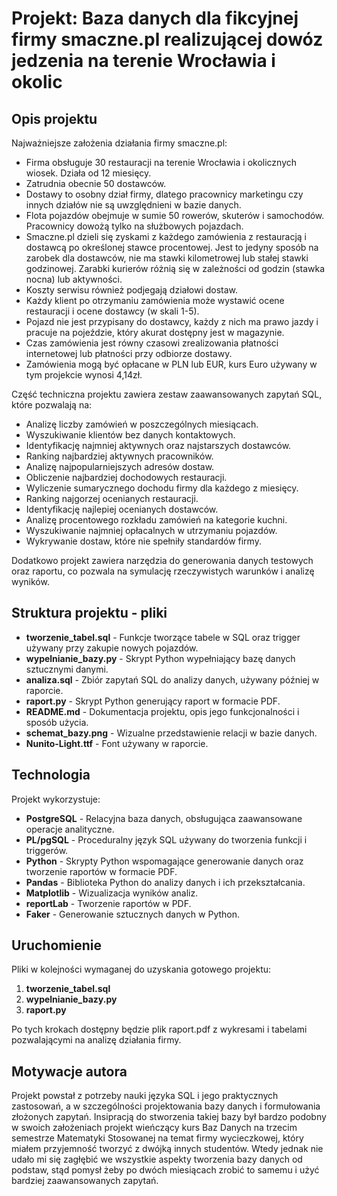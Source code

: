# Projekt: Baza danych dla fikcyjnej firmy smaczne.pl realizującej dowóz jedzenia na terenie Wrocławia i okolic

## Opis projektu

Najważniejsze założenia działania firmy smaczne.pl:
- Firma obsługuje 30 restauracji na terenie Wrocławia i okolicznych wiosek. Działa od 12 miesięcy.
- Zatrudnia obecnie 50 dostawców.
- Dostawy to osobny dział firmy, dlatego pracownicy marketingu czy innych działów nie są uwzględnieni w bazie danych.
- Flota pojazdów obejmuje w sumie 50 rowerów, skuterów i samochodów. Pracownicy dowożą tylko na służbowych pojazdach.
- Smaczne.pl dzieli się zyskami z każdego zamówienia z restauracją i dostawcą po określonej stawce procentowej. Jest to jedyny sposób na zarobek dla dostawców, nie ma stawki kilometrowej lub stałej stawki godzinowej. Zarabki kurierów różnią się w zależności od godzin (stawka nocna) lub aktywności.
- Koszty serwisu również podjegają działowi dostaw.
- Każdy klient po otrzymaniu zamówienia może wystawić ocene restauracji i ocene dostawcy (w skali 1-5).
- Pojazd nie jest przypisany do dostawcy, każdy z nich ma prawo jazdy i pracuje na pojeździe, który akurat dostępny jest w magazynie.
- Czas zamówienia jest równy czasowi zrealizowania płatności internetowej lub płatności przy odbiorze dostawy.
- Zamówienia mogą być opłacane w PLN lub EUR, kurs Euro używany w tym projekcie wynosi 4,14zł.

Część techniczna projektu zawiera zestaw zaawansowanych zapytań SQL, które pozwalają na:
- Analizę liczby zamówień w poszczególnych miesiącach.
- Wyszukiwanie klientów bez danych kontaktowych.
- Identyfikację najmniej aktywnych oraz najstarszych dostawców.
- Ranking najbardziej aktywnych pracowników.
- Analizę najpopularniejszych adresów dostaw.
- Obliczenie najbardziej dochodowych restauracji.
- Wyliczenie sumarycznego dochodu firmy dla każdego z miesięcy.
- Ranking najgorzej ocenianych restauracji.
- Identyfikację najlepiej ocenianych dostawców.
- Analizę procentowego rozkładu zamówień na kategorie kuchni.
- Wyszukiwanie najmniej opłacalnych w utrzymaniu pojazdów.
- Wykrywanie dostaw, które nie spełniły standardów firmy.

Dodatkowo projekt zawiera narzędzia do generowania danych testowych oraz raportu, co pozwala na symulację rzeczywistych warunków i analizę wyników. 

## Struktura projektu - pliki
- **tworzenie_tabel.sql** - Funkcje tworzące tabele w SQL oraz trigger używany przy zakupie nowych pojazdów.
- **wypelnianie_bazy.py** - Skrypt Python wypełniający bazę danych sztucznymi danymi. 
- **analiza.sql** - Zbiór zapytań SQL do analizy danych, używany później w raporcie.
- **raport.py** - Skrypt Python generujący raport w formacie PDF.
- **README.md** - Dokumentacja projektu, opis jego funkcjonalności i sposób użycia.
- **schemat_bazy.png** - Wizualne przedstawienie relacji w bazie danych.
- **Nunito-Light.ttf**  - Font używany w raporcie.

## Technologia
Projekt wykorzystuje:
- **PostgreSQL** - Relacyjna baza danych, obsługująca zaawansowane operacje analityczne.
- **PL/pgSQL** - Proceduralny język SQL używany do tworzenia funkcji i triggerów.
- **Python** - Skrypty Python wspomagające generowanie danych oraz tworzenie raportów w formacie PDF.
- **Pandas** - Biblioteka Python do analizy danych i ich przekształcania.
- **Matplotlib** - Wizualizacja wyników analiz.
- **reportLab** - Tworzenie raportów w PDF.
- **Faker** - Generowanie sztucznych danych w Python.

## Uruchomienie
Pliki w kolejności wymaganej do uzyskania gotowego projektu:
1. **tworzenie_tabel.sql**
2. **wypelnianie_bazy.py**
3. **raport.py**

Po tych krokach dostępny będzie plik raport.pdf z wykresami i tabelami pozwalającymi na analizę działania firmy.

## Motywacje autora
Projekt powstał z potrzeby nauki języka SQL i jego praktycznych zastosowań, a w szczególności projektowania bazy danych i formułowania złożonych zapytań. Insipracją do stworzenia takiej bazy był bardzo podobny w swoich założeniach projekt wieńczący kurs Baz Danych na trzecim semestrze Matematyki Stosowanej na temat firmy wycieczkowej, który miałem przyjemność tworzyć z dwójką innych studentów. Wtedy jednak nie udało mi się zagłębić we wszystkie aspekty tworzenia bazy danych od podstaw, stąd pomysł żeby po dwóch miesiącach zrobić to samemu i użyć bardziej zaawansowanych zapytań.
